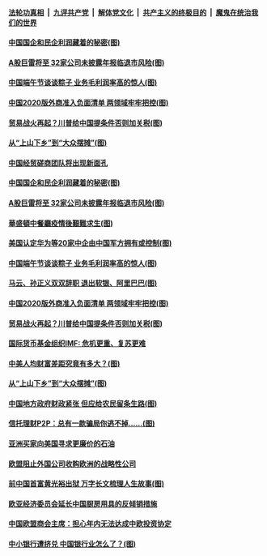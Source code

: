 ####  [法轮功真相](../../../../basic/blob/master/README.md?t=06261602) &nbsp;|&nbsp; [九评共产党](../../../../9ping.md/blob/master/README.md?t=06261602) &nbsp;|&nbsp; [解体党文化](../../../../jtdwh.md/blob/master/README.md?t=06261602)  &nbsp;|&nbsp; [共产主义的终极目的](../../../../gczydzjmd.md/blob/master/README.md?t=06261602) &nbsp;|&nbsp; [魔鬼在统治我们的世界](../../../../mgztzwmdsj.md/blob/master/README.md?t=06261602) 

#### [中国国企和民企利润藏着的秘密(图)](../pages/p5/937711.md?t=06261602) 

#### [A股巨雷将至 32家公司未披露年报临退市风险(图)](../pages/p5/937727.md?t=06261602) 

#### [中国端午节谈谈粽子 业务毛利润率高的惊人(图)](../pages/p5/937695.md?t=06261602) 

#### [中国2020版外商准入负面清单 两领域牢牢把控(图)](../pages/p5/937687.md?t=06261602) 

#### [贸易战火再起？川普给中国提条件否则加关税(图)](../pages/p5/937682.md?t=06261602) 

#### [从“上山下乡”到“大众摆摊”(图)](../pages/p5/937620.md?t=06261602) 

#### [中国经贸磋商团队将出现新面孔](../pages/p5/937736.md?t=06261602) 

#### [中国国企和民企利润藏着的秘密(图)](../pages/p5/937711.md?t=06261602) 

#### [A股巨雷将至 32家公司未披露年报临退市风险(图)](../pages/p5/937727.md?t=06261602) 

#### [華盛頓中餐廳疫情後艱難求生(图)](../pages/p5/937726.md?t=06261602) 

#### [美国认定华为等20家中企由中国军方拥有或控制(图)](../pages/p5/937724.md?t=06261602) 

#### [中国端午节谈谈粽子 业务毛利润率高的惊人(图)](../pages/p5/937695.md?t=06261602) 

#### [马云、孙正义双双辞职 退出软银、阿里巴巴(图)](../pages/p5/937690.md?t=06261602) 

#### [中国2020版外商准入负面清单 两领域牢牢把控(图)](../pages/p5/937687.md?t=06261602) 

#### [贸易战火再起？川普给中国提条件否则加关税(图)](../pages/p5/937682.md?t=06261602) 

#### [国际货币基金组织IMF: 危机更重、复苏更难](../pages/p5/937676.md?t=06261602) 

#### [中美人均财富差距究竟有多大？(图)](../pages/p5/937633.md?t=06261602) 

#### [从“上山下乡”到“大众摆摊”(图)](../pages/p5/937620.md?t=06261602) 

#### [中国地方政府财政紧张 但应给农民留条生路(图)](../pages/p5/937593.md?t=06261602) 

#### [信托理财P2P：总有一款骗局你逃不掉……(图)](../pages/p5/937618.md?t=06261602) 

#### [亚洲买家向美国寻求更廉价的石油](../pages/p5/937608.md?t=06261602) 

#### [欧盟阻止外国公司收购欧洲的战略性公司](../pages/p5/937606.md?t=06261602) 

#### [前中国首富黄光裕出狱 万字长文梳理人生故事(图)](../pages/p5/937586.md?t=06261602) 

#### [欧亚经济委员会延长中国厨房用具的反倾销措施](../pages/p5/937582.md?t=06261602) 

#### [中国欧盟商会主席：担心年内无法达成中欧投资协定](../pages/p5/937575.md?t=06261602) 

#### [中小银行遭挤兑 中国银行业怎么了？(图)](../pages/p5/937574.md?t=06261602) 

